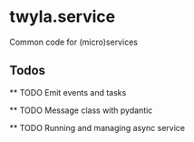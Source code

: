 # twyla.service

Common code for (micro)services

## Todos

** TODO Emit events and tasks

** TODO Message class with pydantic

** TODO Running and managing async service

